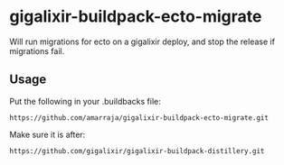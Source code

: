 # gigalixir-buildpack-ecto-migrate

Will run migrations for ecto on a gigalixir deploy, and stop the release if migrations fail.

## Usage

Put the following in your .buildbacks file:

```
https://github.com/amarraja/gigalixir-buildpack-ecto-migrate.git
```

Make sure it is after:

```
https://github.com/gigalixir/gigalixir-buildpack-distillery.git
```
